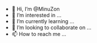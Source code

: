 - 👋 Hi, I’m @MinuZon
- 👀 I’m interested in ...
- 🌱 I’m currently learning ...
- 💞️ I’m looking to collaborate on ...
- 📫 How to reach me ...

<!---
MinuZon/MinuZon is a ✨ special ✨ repository because its `README.md` (this file) appears on your GitHub profile.
You can click the Preview link to take a look at your changes.
--->
